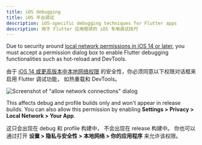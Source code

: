 ```yaml
---
title: iOS debugging
title: iOS 平台调试
description: iOS-specific debugging techniques for Flutter apps
description: 用于 Flutter 应用程序的 iOS 专用调试技巧
---
```


Due to security around
[local network permissions in iOS 14 or later][],
you must accept a permission dialog box to enable
Flutter debugging functionalities such as hot-reload
and DevTools.

由于 [iOS 14 或更高版本中本地网络权限][local network permissions in iOS 14 or later] 
的安全性，你必须同意以下权限对话框来启用 Flutter 调试功能，
如热重载和 DevTools。

![Screenshot of "allow network connections" dialog]({{site.url}}/assets/images/docs/development/device-connect.png)

This affects debug and profile builds only and won't
appear in release builds. You can also allow this
permission by enabling
**Settings > Privacy > Local Network > Your App**.

这只会出现在 debug 和 profile 构建中，
不会出现在 release 构建中。
你也可以通过打开 **设置 > 隐私与安全性 > 本地网络 > 你的应用程序** 来允许该权限。

[local network permissions in iOS 14 or later]: {{site.apple-dev}}/news/?id=0oi77447

